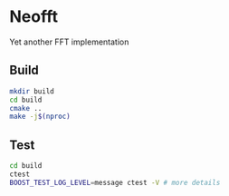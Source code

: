 # Neofft

Yet another FFT implementation

## Build

```bash
mkdir build
cd build
cmake ..
make -j$(nproc)
```

## Test

```bash
cd build
ctest
BOOST_TEST_LOG_LEVEL=message ctest -V # more details
```

